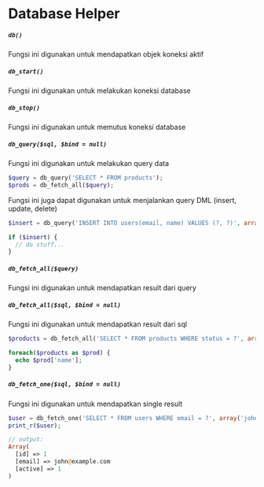 
# Database Helper

##### `db()`
Fungsi ini digunakan untuk mendapatkan objek koneksi aktif
##### `db_start()`
Fungsi ini digunakan untuk melakukan koneksi database
##### `db_stop()`
Fungsi ini digunakan untuk memutus koneksi database
##### `db_query($sql, $bind = null)`
Fungsi ini digunakan untuk melakukan query data
```php
$query = db_query('SELECT * FROM products');
$prods = db_fetch_all($query);
```
Fungsi ini juga dapat digunakan untuk menjalankan query DML (insert, update, delete)
```php
$insert = db_query('INSERT INTO users(email, name) VALUES (?, ?)', array('foo@bar.com', 'foo'));

if ($insert) {
  // do stuff...
}
```
##### `db_fetch_all($query)`
Fungsi ini digunakan untuk mendapatkan result dari query
##### `db_fetch_all($sql, $bind = null)`
Fungsi ini digunakan untuk mendapatkan result dari sql
```php
$products = db_fetch_all('SELECT * FROM products WHERE status = ?', array('active'));

foreach($products as $prod) {
  echo $prod['name'];
}
```
##### `db_fetch_one($sql, $bind = null)`
Fungsi ini digunakan untuk mendapatkan single result
```php
$user = db_fetch_one('SELECT * FROM users WHERE email = ?', array('john@example.com'));
print_r($user);

// output:
Array(
  [id] => 1
  [email] => john@example.com
  [active] => 1
)
```
